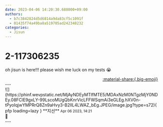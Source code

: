 ```yaml
---
date: 2023-04-06 14:20:30.688000+09:00
authors:
  - b7c3842824d5d6814a9da83cf5c1091f
  - 01435f74a49ba8a519705ad242348232
categories:
  - Jisun
---
```


# 2-117306235

<div class="post-container" markdown="1">
<div class="content-container md-sidebar__scrollwrap" markdown="1">

oh jisun is here!!! please wish me luck on my tests 😭

</div>
</div>

<div style="text-align: right;" markdown="1">
<a href="https://weverse.io/fromis9/fanpost/2-117306235" style="text-align: right;">:material-share:{.big-emoji}</a>
</div>
---

<div class="comments-container md-sidebar__scrollwrap" markdown="1">
<div class="comment" markdown="1">
<div class='id-container' markdown="1">
![](https://phinf.wevpstatic.net/MjAyNDEyMTlfMTE5/MDAxNzM0NTgzMjY0NDEy.08FClE9gxLY-99LscoMUgQbKnrVicLFFWSqmAi3eGLEg.hXV0n-tPyoIqjwYMPRrQ8Zn9aHvy3-B2llL4LWAZ_bEg.JPEG/image.jpg?type=s72){ pfp loading=lazy }
**<span class="artist">지선</span>** <small>Apr 06 2023, 14:21</small><br>
</div>
<div class='comment-body' markdown="1">
🌿
</div>
</div>
</div>
---
